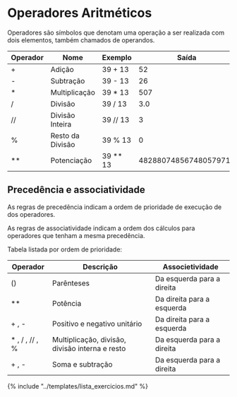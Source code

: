 # Operadores Aritméticos
Operadores são símbolos que denotam uma operação a ser realizada com dois elementos, também chamados de operandos.

|Operador |Nome |Exemplo |Saída
|--|--|--|--
|+ |Adição |39 + 13 |52
|- |Subtração |39 - 13 |26
|* |Multiplicação |39 * 13 |507
|/ |Divisão |39 / 13 |3.0
|// |Divisão Inteira |39 // 13 |3
|% |Resto da Divisão |39 % 13 |0
|** |Potenciação |39 ** 13 |482880748567480579719

## Precedência e associatividade
As regras de precedência indicam a ordem de prioridade de execução de dos operadores.

As regras de associatividade indicam a ordem dos cálculos para operadores que tenham a mesma precedência.

Tabela listada por ordem de prioridade:

|Operador |Descrição | Associetividade
|--|--|--|
| () | Parênteses | Da esquerda para a direita|
| ** | Potência | Da direita para a esquerda|
| + , - | Positivo e negativo unitário | Da direita para a esquerda|
| * , / , // , % | Multiplicação, divisão, divisão interna e resto | Da esquerda para a direita|
| + , - | Soma e subtração | Da esquerda para a direita|

{% include "../templates/lista_exercicios.md" %}